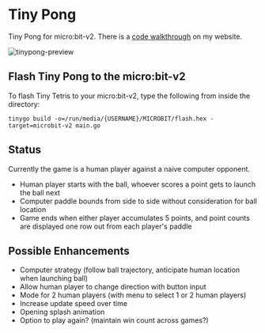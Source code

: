 # Tiny Pong
Tiny Pong for micro:bit-v2. There is a [code walkthrough](https://shannondybvig.com/posts/tiny-pong-on-microbit-v2/) on my website.

![tinypong-preview](https://user-images.githubusercontent.com/69212809/231538507-e296ec65-4b80-40b6-9a70-be1418902aba.gif)

## Flash Tiny Pong to the micro:bit-v2

To flash Tiny Tetris to your micro:bit-v2, type the following from inside the directory:

```
tinygo build -o=/run/media/{USERNAME}/MICROBIT/flash.hex -target=microbit-v2 main.go
```

## Status

Currently the game is a human player against a naive computer opponent.
- Human player starts with the ball, whoever scores a point gets to launch the ball next
- Computer paddle bounds from side to side without consideration for ball location
- Game ends when either player accumulates 5 points, and point counts are displayed one row out from each player's paddle

## Possible Enhancements

- Computer strategy (follow ball trajectory, anticipate human location when launching ball)
- Allow human player to change direction with button input
- Mode for 2 human players (with menu to select 1 or 2 human players)
- Increase update speed over time
- Opening splash animation
- Option to play again? (maintain win count across games?)
